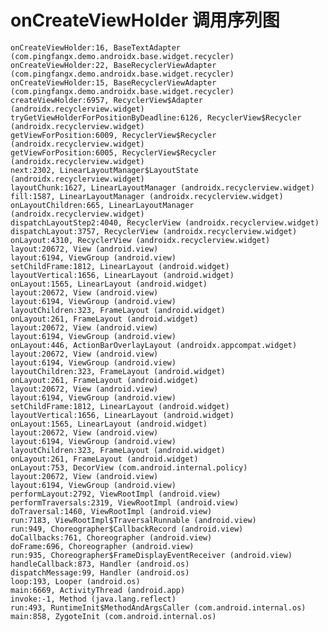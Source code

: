 # onCreateViewHolder 调用序列图
    onCreateViewHolder:16, BaseTextAdapter (com.pingfangx.demo.androidx.base.widget.recycler)
    onCreateViewHolder:22, BaseRecyclerViewAdapter (com.pingfangx.demo.androidx.base.widget.recycler)
    onCreateViewHolder:15, BaseRecyclerViewAdapter (com.pingfangx.demo.androidx.base.widget.recycler)
    createViewHolder:6957, RecyclerView$Adapter (androidx.recyclerview.widget)
    tryGetViewHolderForPositionByDeadline:6126, RecyclerView$Recycler (androidx.recyclerview.widget)
    getViewForPosition:6009, RecyclerView$Recycler (androidx.recyclerview.widget)
    getViewForPosition:6005, RecyclerView$Recycler (androidx.recyclerview.widget)
    next:2302, LinearLayoutManager$LayoutState (androidx.recyclerview.widget)
    layoutChunk:1627, LinearLayoutManager (androidx.recyclerview.widget)
    fill:1587, LinearLayoutManager (androidx.recyclerview.widget)
    onLayoutChildren:665, LinearLayoutManager (androidx.recyclerview.widget)
    dispatchLayoutStep2:4040, RecyclerView (androidx.recyclerview.widget)
    dispatchLayout:3757, RecyclerView (androidx.recyclerview.widget)
    onLayout:4310, RecyclerView (androidx.recyclerview.widget)
    layout:20672, View (android.view)
    layout:6194, ViewGroup (android.view)
    setChildFrame:1812, LinearLayout (android.widget)
    layoutVertical:1656, LinearLayout (android.widget)
    onLayout:1565, LinearLayout (android.widget)
    layout:20672, View (android.view)
    layout:6194, ViewGroup (android.view)
    layoutChildren:323, FrameLayout (android.widget)
    onLayout:261, FrameLayout (android.widget)
    layout:20672, View (android.view)
    layout:6194, ViewGroup (android.view)
    onLayout:446, ActionBarOverlayLayout (androidx.appcompat.widget)
    layout:20672, View (android.view)
    layout:6194, ViewGroup (android.view)
    layoutChildren:323, FrameLayout (android.widget)
    onLayout:261, FrameLayout (android.widget)
    layout:20672, View (android.view)
    layout:6194, ViewGroup (android.view)
    setChildFrame:1812, LinearLayout (android.widget)
    layoutVertical:1656, LinearLayout (android.widget)
    onLayout:1565, LinearLayout (android.widget)
    layout:20672, View (android.view)
    layout:6194, ViewGroup (android.view)
    layoutChildren:323, FrameLayout (android.widget)
    onLayout:261, FrameLayout (android.widget)
    onLayout:753, DecorView (com.android.internal.policy)
    layout:20672, View (android.view)
    layout:6194, ViewGroup (android.view)
    performLayout:2792, ViewRootImpl (android.view)
    performTraversals:2319, ViewRootImpl (android.view)
    doTraversal:1460, ViewRootImpl (android.view)
    run:7183, ViewRootImpl$TraversalRunnable (android.view)
    run:949, Choreographer$CallbackRecord (android.view)
    doCallbacks:761, Choreographer (android.view)
    doFrame:696, Choreographer (android.view)
    run:935, Choreographer$FrameDisplayEventReceiver (android.view)
    handleCallback:873, Handler (android.os)
    dispatchMessage:99, Handler (android.os)
    loop:193, Looper (android.os)
    main:6669, ActivityThread (android.app)
    invoke:-1, Method (java.lang.reflect)
    run:493, RuntimeInit$MethodAndArgsCaller (com.android.internal.os)
    main:858, ZygoteInit (com.android.internal.os)
